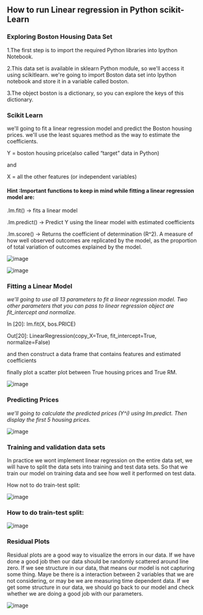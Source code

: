 ## How to run Linear regression in Python scikit-Learn

### Exploring Boston Housing Data Set

1.The first step is to import the required Python libraries into Ipython Notebook.

2.This data set is available in sklearn Python module, so we'll access it using scikitlearn.
we're going to import Boston data set into Ipython notebook and store it in a variable called boston.

3.The object boston is a dictionary, so you can explore the keys of this dictionary.

### Scikit Learn

 we'll going to fit a linear regression model and predict the Boston housing prices. we'll use the least squares method as the way to estimate the coefficients.

Y = boston housing price(also called “target” data in Python)

and

X = all the other features (or independent variables)

#### Hint :Important functions to keep in mind while fitting a linear regression model are:

.lm.fit() -> fits a linear model

.lm.predict() -> Predict Y using the linear model with estimated coefficients

.lm.score() -> Returns the coefficient of determination (R^2). A measure of how well observed outcomes are replicated by the model, 
as the proportion of total variation of outcomes explained by the model.

![image](https://bigdata-madesimple.com/wp-content/uploads/2016/04/Skitlearn-linear-model1.png)

![image](https://bigdata-madesimple.com/wp-content/uploads/2016/04/Lm.png)



### Fitting a Linear Model

*we'll going to use all 13 parameters to fit a linear regression model. Two other parameters that you can pass to linear regression object are
fit_intercept and normalize.*

In [20]: lm.fit(X, bos.PRICE)

Out[20]: LinearRegression(copy_X=True, fit_intercept=True, normalize=False)

and then construct a data frame that contains features and estimated coefficients

finally  plot a scatter plot between True housing prices and True RM.

![image](https://bigdata-madesimple.com/wp-content/uploads/2016/04/Relationship-between-RM-and-Price.png)


### Predicting Prices

*we'll going to calculate the predicted prices (Y^i) using lm.predict. Then  display the first 5 housing prices.*

![image](https://bigdata-madesimple.com/wp-content/uploads/2016/04/lm-predict.png)


### Training and validation data sets

In practice we wont implement linear regression on the entire data set, we will have to split the data sets into training and test data sets. So that
we train our model on training data and see how well it performed on test data.

How not to do train-test split:

![image](https://bigdata-madesimple.com/wp-content/uploads/2016/04/train-test-split.png)



### How to do train-test split:

![image](https://bigdata-madesimple.com/wp-content/uploads/2016/04/Xtrain-and-Xtest.png)


### Residual Plots

Residual plots are a good way to visualize the errors in our data. If we have done a good job then our data should be randomly scattered around line zero.
If we see structure in our data, that means our model is not capturing some thing. Maye be there is a interaction between 2 variables that we are not considering,
or may be we are measuring time dependent data. If we get some structure in our data, we should go back to our model and check whether we are doing a good job
with our parameters.

![image](https://bigdata-madesimple.com/wp-content/uploads/2016/04/Residual-plot.png)

